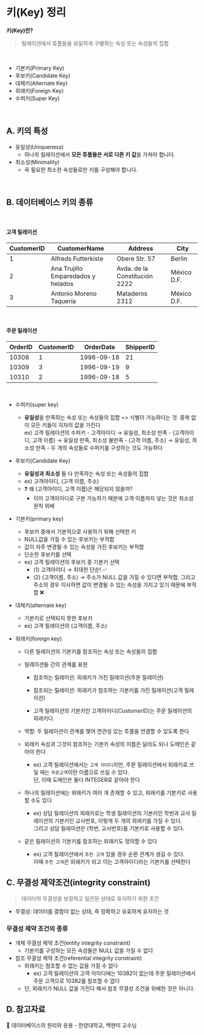 # 키(Key) 정리

**키(Key)란?**

> 릴레이션에서 튜플들을 유일하게 구별하는 속성 또는 속성들의 집합

<br>

- 기본키(Primary Key)
- 후보키(Candidate Key)
- 대체키(Alternate Key)
- 외래키(Foreign Key)
- 수퍼키(Super Key)

<br>

## A. 키의 특성

- 유일성(Uniqueness)
  - 하나의 릴레이션에서 **모든 튜플들은 서로 다른 키 값**을 가져야 합니다.
- 최소성(Minimality)
  - 꼭 필요한 최소한 속성들로만 키를 구성해야 합니다.

<br>

## B. 데이터베이스 키의 종류

<br>

#### 고객 릴레이션

| CustomerID | CustomerName                       | Address                       | City        |
| ---------- | ---------------------------------- | ----------------------------- | ----------- |
| 1          | Alfreds Futterkiste                | Obere Str. 57                 | Berlin      |
| 2          | Ana Trujillo Emparedados y helados | Avda. de la Constitución 2222 | México D.F. |
| 3          | Antonio Moreno Taquería            | Mataderos 2312                | México D.F. |

<br>

#### 주문 릴레이션

| OrderID | CustomerID | OrderDate  | ShipperID |
| ------- | ---------- | ---------- | --------- |
| 10308   | 1          | 1996-09-18 | 21        |
| 10309   | 3          | 1996-09-19 | 9         |
| 10310   | 2          | 1996-09-18 | 5         |

<br>

- 수퍼키(super key)

  - **유일성**을 만족하는 속성 또는 속성들의 집합
    => 식별이 가능하다는 것. 중복 없이 모든 키들이 각자의 값을 가진다<br>
    ex) 고객 릴레이션의 수퍼키 - 고객아이디 → 유일성, 최소성 만족 - (고객아이디, 고객 이름) → 유일성 만족, 최소성 불만족 - (고객 이름, 주소) → 유일성, 최소성 만족 - 두 개의 속성들로 수퍼키를 구성하는 것도 가능하다

- 후보키(Candidate Key)

  - **유일성과 최소성** 둘 다 만족하는 속성 또는 속성들의 집합
  - ex) 고객아이디, (고객 이름, 주소)
  - ❓ 왜 (고객아이디, 고객 이름)은 해당되지 않을까?
    - 이미 고객아이디로 구분 가능하기 때문에 고객 이름까지 넣는 것은 최소성 원칙 위배

- 기본키(primary key)

  - 후보키 중에서 기본적으로 사용하기 위해 선택한 키
  - NULL값을 가질 수 있는 후보키는 부적합
  - 값이 자주 변경될 수 있는 속성을 가진 후보키는 부적합
  - 단순한 후보키를 선택
  - ex) 고객 릴레이션의 후보키 중 기본키 선택
    - (1) 고객아이디 → 최대한 단순! ✅
    - (2) (고객이름, 주소) → 주소가 NULL 값을 가질 수 있다면 부적합. 그리고 주소의 경우 이사하면 값이 변경될 수 있는 속성을 가지고 있기 때문에 부적합 ❌

- 대체키(alternate key)

  - 기본키로 선택되지 못한 후보키
  - ex) 고객 릴레이션의 (고객이름, 주소)

- 외래키(foreign key)

  - 다른 릴레이션의 기본키를 참조하는 속성 또는 속성들의 집합
  - 릴레이션들 간의 관계를 표현

    - 참조하는 릴레이션: 외래키가 가진 릴레이션(주문 릴레이션)
    - 참조되는 릴레이션: 외래키가 참조하는 기본키를 가진 릴레이션(고객 릴레이션)

    - 고객 릴레이션의 기본키인 고객아이디(CustomerID)는 주문 릴레이션의 외래키다.

  - 역할: 두 릴레이션이 관계를 맺어 연관성 있는 투플을 연결할 수 있도록 한다
  - 외래키 속성과 그것이 참조하는 기본키 속성의 이름은 달라도 되나 도메인은 같아야 한다
    - ex) 고객 릴레이션에서는 `고객 아이디`지만, 주문 릴레이션에서 외래키로 쓰일 때는 `주문고객`이란 이름으로 쓰일 수 있다.<br> 단, 이때 도메인은 둘다 INTEGER로 같아야 한다<br>
  - 하나의 릴레이션에는 외래키가 여러 개 존재할 수 있고, 외래키를 기본키로 사용할 수도 있다
    - ex) 상담 릴레이션의 외래키로는 학생 릴레이션의 기본키인 학번과 교사 릴레이션의 기본키인 교사번호, 이렇게 두 개의 외래키를 가질 수 있다. <br>
      그리고 상담 릴레이션은 (학번, 교사번호)를 기본키로 사용할 수 있다.
  - 같은 릴레이션의 기본키를 참조하는 외래키도 정의할 수 있다
    - ex) 고객 릴레이션에서 `추천 고객` 있을 경우 순환 관계가 생길 수 있다. <br>이때 `추천 고객`은 외래키가 되고 이는 고객아이디라는 기본키를 선택한다

## C. 무결성 제약조건(integrity constraint)

> 데이터의 무결성을 보장하고 일관된 상태로 유지하기 위한 조건

- 무결성: 데이터를 결함이 없는 상태, 즉 정확하고 유효하게 유지하는 것

### 무결성 제약 조건의 종류

- 개체 무결성 제약 조건(entity integrity constraint)
  - 기본키를 구성하는 모든 속성들은 NULL 값을 가질 수 없다
- 참조 무결성 제약 조건(referential integrity constraint)
  - 외래키는 참조할 수 없는 값을 가질 수 없다
    - ex) 고객 릴레이션의 고객 아이디에는 10382이 없는데 주문 릴레이션에서 주문 고객으로 10382를 참조할 수 없다
  - 단, 외래키가 NULL 값을 가진다 해서 참조 무결성 조건을 위배한 것은 아니다.

## D. 참고자료

📼 데이터베이스의 원리와 응용 - 한양대학교, 백현미 교수님
